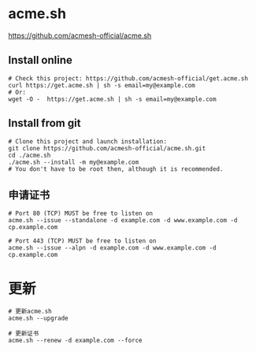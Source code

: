 # acme.sh

https://github.com/acmesh-official/acme.sh

## Install online

```shell
# Check this project: https://github.com/acmesh-official/get.acme.sh
curl https://get.acme.sh | sh -s email=my@example.com
# Or:
wget -O -  https://get.acme.sh | sh -s email=my@example.com
```

## Install from git

```shell
# Clone this project and launch installation:
git clone https://github.com/acmesh-official/acme.sh.git
cd ./acme.sh
./acme.sh --install -m my@example.com
# You don't have to be root then, although it is recommended.
```

## 申请证书

```shell
# Port 80 (TCP) MUST be free to listen on
acme.sh --issue --standalone -d example.com -d www.example.com -d cp.example.com

# Port 443 (TCP) MUST be free to listen on
acme.sh --issue --alpn -d example.com -d www.example.com -d cp.example.com
```

# 更新

```shell
# 更新acme.sh
acme.sh --upgrade

# 更新证书
acme.sh --renew -d example.com --force
```
